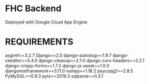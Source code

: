 # FHC Backend
  Deployed with Google Cloud App Engine

# REQUIREMENTS
asgiref==3.2.7
Django==2.0
django-autoslug==1.9.7
django-ckeditor==5.4.0
django-cleanup==2.1.0
django-cors-headers==3.2.1
django-crispy-forms==1.7.2
django-js-asset==1.0.0
djangorestframework==3.11.0
numpy==1.18.2
psycopg2==2.8.5
PyMySQL==0.9.3
pytz==2019.3
sqlparse==0.3.1

